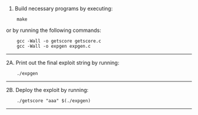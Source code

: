 01. Build necessary programs by executing:
```
	make
```
or by running the following commands:
```
	gcc -Wall -o getscore getscore.c
	gcc -Wall -o expgen expgen.c
```
---
2A. Print out the final exploit string by running:
```
	./expgen
```
---
2B. Deploy the exploit by running:
```
	./getscore "aaa" $(./expgen)
```
---
